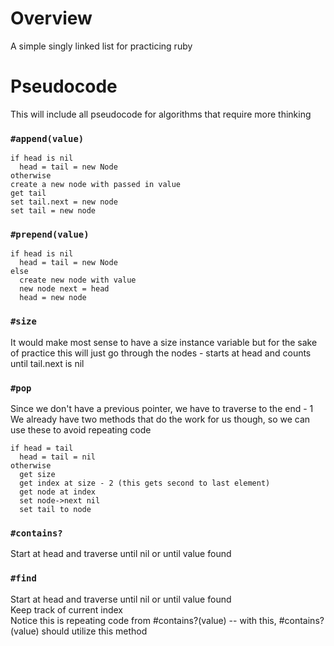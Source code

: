 # Overview
A simple singly linked list for practicing ruby

# Pseudocode
This will include all pseudocode for algorithms that require more thinking
### `#append(value)`
```
if head is nil
  head = tail = new Node
otherwise
create a new node with passed in value
get tail
set tail.next = new node
set tail = new node
```

### `#prepend(value)`
```
if head is nil
  head = tail = new Node
else
  create new node with value
  new node next = head
  head = new node
```

### `#size`
It would make most sense to have a size instance variable but for the sake of practice this will just go through the nodes - starts at head and counts until tail.next is nil

### `#pop`
Since we don't have a previous pointer, we have to traverse to the end - 1
We already have two methods that do the work for us though, so we can use these to avoid repeating code
```
if head = tail
  head = tail = nil
otherwise
  get size
  get index at size - 2 (this gets second to last element)
  get node at index
  set node->next nil
  set tail to node
```

### `#contains?`
Start at head and traverse until nil or until value found

### `#find`
Start at head and traverse until nil or until value found\
Keep track of current index\
Notice this is repeating code from #contains?(value) -- with this, #contains?\(value) should utilize this method






